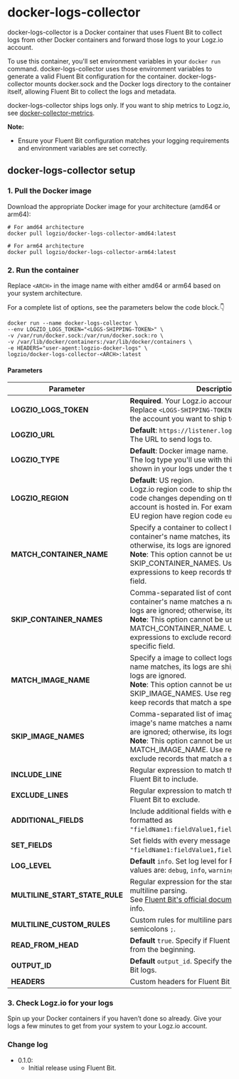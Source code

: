 # docker-logs-collector

docker-logs-collector is a Docker container that uses Fluent Bit to collect logs from other Docker containers and forward those logs to your Logz.io account.

To use this container, you'll set environment variables in your `docker run` command.
docker-logs-collector uses those environment variables to generate a valid Fluent Bit configuration for the container.
docker-logs-collector mounts docker.sock and the Docker logs directory to the container itself, allowing Fluent Bit to collect the logs and metadata.

docker-logs-collector ships logs only.
If you want to ship metrics to Logz.io, see [docker-collector-metrics](https://github.com/logzio/docker-collector-metrics).

**Note:**
- Ensure your Fluent Bit configuration matches your logging requirements and environment variables are set correctly.

## docker-logs-collector setup

### 1. Pull the Docker image

Download the appropriate Docker image for your architecture (amd64 or arm64):

```shell
# For amd64 architecture
docker pull logzio/docker-logs-collector-amd64:latest

# For arm64 architecture
docker pull logzio/docker-logs-collector-arm64:latest
```

### 2. Run the container

Replace `<ARCH>` in the image name with either amd64 or arm64 based on your system architecture.

For a complete list of options, see the parameters below the code block.👇

```shell
docker run --name docker-logs-collector \
--env LOGZIO_LOGS_TOKEN="<LOGS-SHIPPING-TOKEN>" \
-v /var/run/docker.sock:/var/run/docker.sock:ro \
-v /var/lib/docker/containers:/var/lib/docker/containers \
-e HEADERS="user-agent:logzio-docker-logs" \
logzio/docker-logs-collector-<ARCH>:latest
```

#### Parameters

| Parameter                   | Description                                                                                                                                                                                                                                                                                            |
|-----------------------------|--------------------------------------------------------------------------------------------------------------------------------------------------------------------------------------------------------------------------------------------------------------------------------------------------------|
| **LOGZIO_LOGS_TOKEN**            | **Required**. Your Logz.io account logs token. Replace `<LOGS-SHIPPING-TOKEN>` with the [token](https://app.logz.io/#/dashboard/settings/general) of the account you want to ship to.                                                                                                                             |
| **LOGZIO_URL**              | **Default**: `https://listener.logz.io:8071`.<br> The URL to send logs to.                                                                                                                                                                                                                             |
| **LOGZIO_TYPE**             | **Default**: Docker image name.<br> The log type you'll use with this Docker. This is shown in your logs under the `type` field in Kibana.                                                                                                                                                             |
| **LOGZIO_REGION**           | **Default**: US region.<br> Logz.io region code to ship the logs to. This region code changes depending on the region your account is hosted in. For example, accounts in the EU region have region code `eu`.                                                                                         |
| **MATCH_CONTAINER_NAME**    | Specify a container to collect logs from. If the container's name matches, its logs are shipped; otherwise, its logs are ignored. <br /> **Note**: This option cannot be used with SKIP_CONTAINER_NAMES. Use regular expressions to keep records that match a specific field.                          |
| **SKIP_CONTAINER_NAMES**    | Comma-separated list of containers to ignore. If a container's name matches a name on this list, its logs are ignored; otherwise, its logs are shipped. <br /> **Note**: This option cannot be used with MATCH_CONTAINER_NAME. Use regular expressions to exclude records that match a specific field. |
| **MATCH_IMAGE_NAME**        | Specify a image to collect logs from. If the image's name matches, its logs are shipped; otherwise, its logs are ignored. <br /> **Note**: This option cannot be used with SKIP_IMAGE_NAMES. Use regular expressions to keep records that match a specific field.                                      |
| **SKIP_IMAGE_NAMES**        | Comma-separated list of images to ignore. If a image's name matches a name on this list, its logs are ignored; otherwise, its logs are shipped. <br /> **Note**: This option cannot be used with MATCH_IMAGE_NAME. Use regular expressions to exclude records that match a specific field.             |
| **INCLUDE_LINE**            | Regular expression to match the lines that you want Fluent Bit to include.                                                                                                                                                                                                                             |
| **EXCLUDE_LINES**           | Regular expression to match the lines that you want Fluent Bit to exclude.                                                                                                                                                                                                                             |
| **ADDITIONAL_FIELDS**       | Include additional fields with every message sent, formatted as `"fieldName1:fieldValue1,fieldName2:fieldValue2"`.                                                                                                                                                                                     |
| **SET_FIELDS**              | Set fields with every message sent, formatted as `"fieldName1:fieldValue1,fieldName2:fieldValue2"`.                                                                                                                                                                                                    |
| **LOG_LEVEL**               | **Default** `info`. Set log level for Fluent Bit. Allowed values are: `debug`, `info`, `warning`, `error`.                                                                                                                                                                                             |
| **MULTILINE_START_STATE_RULE** | Regular expression for the start state rule of multiline parsing. <br /> See [Fluent Bit's official documentation](https://docs.fluentbit.io/manual/administration/configuring-fluent-bit/multiline-parsing#rules-definition) for further info.                                                        |
| **MULTILINE_CUSTOM_RULES**     | Custom rules for multiline parsing, separated by semicolons `;`.                                                                                                                                                                                                                                       |
| **READ_FROM_HEAD**         | **Default** `true`. Specify if Fluent Bit should read logs from the beginning.                                                                                                                                                                                                                         |
| **OUTPUT_ID**               | **Default** `output_id`. Specify the output ID for Fluent Bit logs.                                                                                                                                                                                                                                    |
| **HEADERS**                 | Custom headers for Fluent Bit logs.                                                                                                                                                                                                                                                                    |


### 3. Check Logz.io for your logs

Spin up your Docker containers if you haven’t done so already. Give your logs a few minutes to get from your system to your Logz.io account.

### Change log

- 0.1.0:
  - Initial release using Fluent Bit.
